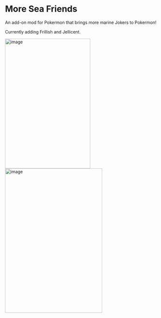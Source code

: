 # More Sea Friends

An add-on mod for Pokermon that brings more marine Jokers to Pokermon!

Currently adding Frillish and Jellicent.

<p>
  <img width="281" height="427" valign="top" alt="image" src="https://github.com/user-attachments/assets/3c68873d-d1c1-4b41-8e81-313e0c7d4b21" />
  <img width="320" height="475" valign="top" alt="image" src="https://github.com/user-attachments/assets/86456784-38e1-483d-84ad-95544b8c0455" />
</p>

